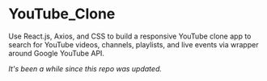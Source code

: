 # YouTube_Clone
Use React.js, Axios, and CSS to build a responsive YouTube clone app to search for YouTube videos, channels, playlists, and live events via wrapper around Google YouTube API.


_It's been a while since this repo was updated._
